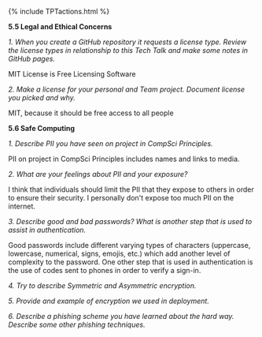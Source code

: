 {% include TPTactions.html %}

**5.5 Legal and Ethical Concerns**

_1. When you create a GitHub repository it requests a license type. Review the license types in relationship to this Tech Talk and make some notes in GitHub pages._


MIT License is Free Licensing Software

_2. Make a license for your personal and Team project. Document license you picked and why._

MIT, because it should be free access to all people


**5.6 Safe Computing** 


_1. Describe PII you have seen on project in CompSci Principles._

PII on project in CompSci Principles includes names and links to media.

_2. What are your feelings about PII and your exposure?_

I think that individuals should limit the PII that they expose to others in order to ensure their security. I personally don't expose too much PII on the internet.

_3. Describe good and bad passwords? What is another step that is used to assist in authentication._

Good passwords include different varying types of characters (uppercase, lowercase, numerical, signs, emojis, etc.) which add another level of complexity to the password. One other step that is used in authentication is the use of codes sent to phones in order to verify a sign-in.

_4. Try to describe Symmetric and Asymmetric encryption._



_5. Provide and example of encryption we used in deployment._

_6. Describe a phishing scheme you have learned about the hard way. Describe some other phishing techniques._

